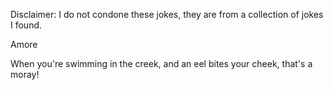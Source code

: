 Disclaimer: I do not condone these jokes, they are from a collection of jokes I found.

Amore

When you're swimming in the creek, and an eel bites your cheek, that's a moray!

